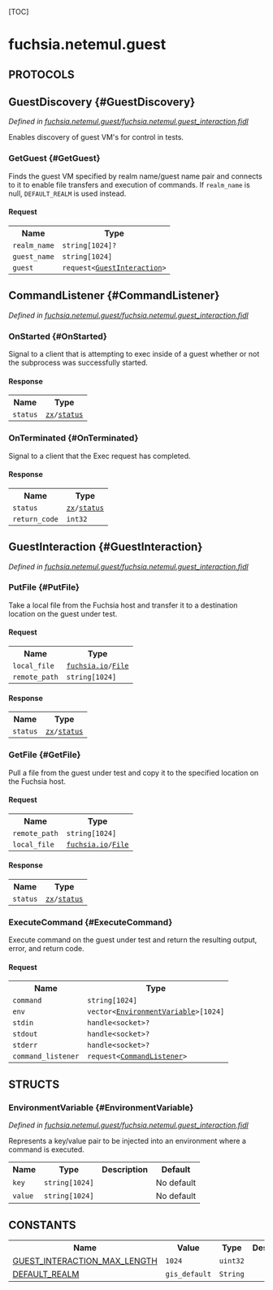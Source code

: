 [TOC]

# fuchsia.netemul.guest


## **PROTOCOLS**

## GuestDiscovery {#GuestDiscovery}
*Defined in [fuchsia.netemul.guest/fuchsia.netemul.guest_interaction.fidl](https://fuchsia.googlesource.com/fuchsia/+/master/src/virtualization/lib/guest_interaction/fidl/fuchsia.netemul.guest_interaction.fidl#15)*

<p>Enables discovery of guest VM's for control in tests.</p>

### GetGuest {#GetGuest}

<p>Finds the guest VM specified by realm name/guest name pair and connects to it to enable
file transfers and execution of commands.  If <code>realm_name</code> is null, <code>DEFAULT_REALM</code> is
used instead.</p>

#### Request
<table>
    <tr><th>Name</th><th>Type</th></tr>
    <tr>
            <td><code>realm_name</code></td>
            <td>
                <code>string[1024]?</code>
            </td>
        </tr><tr>
            <td><code>guest_name</code></td>
            <td>
                <code>string[1024]</code>
            </td>
        </tr><tr>
            <td><code>guest</code></td>
            <td>
                <code>request&lt;<a class='link' href='#GuestInteraction'>GuestInteraction</a>&gt;</code>
            </td>
        </tr></table>



## CommandListener {#CommandListener}
*Defined in [fuchsia.netemul.guest/fuchsia.netemul.guest_interaction.fidl](https://fuchsia.googlesource.com/fuchsia/+/master/src/virtualization/lib/guest_interaction/fidl/fuchsia.netemul.guest_interaction.fidl#30)*


### OnStarted {#OnStarted}

<p>Signal to a client that is attempting to exec inside of a guest whether
or not the subprocess was successfully started.</p>



#### Response
<table>
    <tr><th>Name</th><th>Type</th></tr>
    <tr>
            <td><code>status</code></td>
            <td>
                <code><a class='link' href='../zx/'>zx</a>/<a class='link' href='../zx/#status'>status</a></code>
            </td>
        </tr></table>

### OnTerminated {#OnTerminated}

<p>Signal to a client that the Exec request has completed.</p>



#### Response
<table>
    <tr><th>Name</th><th>Type</th></tr>
    <tr>
            <td><code>status</code></td>
            <td>
                <code><a class='link' href='../zx/'>zx</a>/<a class='link' href='../zx/#status'>status</a></code>
            </td>
        </tr><tr>
            <td><code>return_code</code></td>
            <td>
                <code>int32</code>
            </td>
        </tr></table>

## GuestInteraction {#GuestInteraction}
*Defined in [fuchsia.netemul.guest/fuchsia.netemul.guest_interaction.fidl](https://fuchsia.googlesource.com/fuchsia/+/master/src/virtualization/lib/guest_interaction/fidl/fuchsia.netemul.guest_interaction.fidl#39)*


### PutFile {#PutFile}

<p>Take a local file from the Fuchsia host and transfer it to a destination
location on the guest under test.</p>

#### Request
<table>
    <tr><th>Name</th><th>Type</th></tr>
    <tr>
            <td><code>local_file</code></td>
            <td>
                <code><a class='link' href='../fuchsia.io/'>fuchsia.io</a>/<a class='link' href='../fuchsia.io/#File'>File</a></code>
            </td>
        </tr><tr>
            <td><code>remote_path</code></td>
            <td>
                <code>string[1024]</code>
            </td>
        </tr></table>


#### Response
<table>
    <tr><th>Name</th><th>Type</th></tr>
    <tr>
            <td><code>status</code></td>
            <td>
                <code><a class='link' href='../zx/'>zx</a>/<a class='link' href='../zx/#status'>status</a></code>
            </td>
        </tr></table>

### GetFile {#GetFile}

<p>Pull a file from the guest under test and copy it to the specified
location on the Fuchsia host.</p>

#### Request
<table>
    <tr><th>Name</th><th>Type</th></tr>
    <tr>
            <td><code>remote_path</code></td>
            <td>
                <code>string[1024]</code>
            </td>
        </tr><tr>
            <td><code>local_file</code></td>
            <td>
                <code><a class='link' href='../fuchsia.io/'>fuchsia.io</a>/<a class='link' href='../fuchsia.io/#File'>File</a></code>
            </td>
        </tr></table>


#### Response
<table>
    <tr><th>Name</th><th>Type</th></tr>
    <tr>
            <td><code>status</code></td>
            <td>
                <code><a class='link' href='../zx/'>zx</a>/<a class='link' href='../zx/#status'>status</a></code>
            </td>
        </tr></table>

### ExecuteCommand {#ExecuteCommand}

<p>Execute command on the guest under test and return the resulting output,
error, and return code.</p>

#### Request
<table>
    <tr><th>Name</th><th>Type</th></tr>
    <tr>
            <td><code>command</code></td>
            <td>
                <code>string[1024]</code>
            </td>
        </tr><tr>
            <td><code>env</code></td>
            <td>
                <code>vector&lt;<a class='link' href='#EnvironmentVariable'>EnvironmentVariable</a>&gt;[1024]</code>
            </td>
        </tr><tr>
            <td><code>stdin</code></td>
            <td>
                <code>handle&lt;socket&gt;?</code>
            </td>
        </tr><tr>
            <td><code>stdout</code></td>
            <td>
                <code>handle&lt;socket&gt;?</code>
            </td>
        </tr><tr>
            <td><code>stderr</code></td>
            <td>
                <code>handle&lt;socket&gt;?</code>
            </td>
        </tr><tr>
            <td><code>command_listener</code></td>
            <td>
                <code>request&lt;<a class='link' href='#CommandListener'>CommandListener</a>&gt;</code>
            </td>
        </tr></table>





## **STRUCTS**

### EnvironmentVariable {#EnvironmentVariable}
*Defined in [fuchsia.netemul.guest/fuchsia.netemul.guest_interaction.fidl](https://fuchsia.googlesource.com/fuchsia/+/master/src/virtualization/lib/guest_interaction/fidl/fuchsia.netemul.guest_interaction.fidl#25)*



<p>Represents a key/value pair to be injected into an environment where a command is executed.</p>


<table>
    <tr><th>Name</th><th>Type</th><th>Description</th><th>Default</th></tr><tr>
            <td><code>key</code></td>
            <td>
                <code>string[1024]</code>
            </td>
            <td></td>
            <td>No default</td>
        </tr><tr>
            <td><code>value</code></td>
            <td>
                <code>string[1024]</code>
            </td>
            <td></td>
            <td>No default</td>
        </tr>
</table>













## **CONSTANTS**

<table>
    <tr><th>Name</th><th>Value</th><th>Type</th><th>Description</th></tr><tr id="GUEST_INTERACTION_MAX_LENGTH">
            <td><a href="https://fuchsia.googlesource.com/fuchsia/+/master/src/virtualization/lib/guest_interaction/fidl/fuchsia.netemul.guest_interaction.fidl#10">GUEST_INTERACTION_MAX_LENGTH</a></td>
            <td>
                    <code>1024</code>
                </td>
                <td><code>uint32</code></td>
            <td></td>
        </tr>
    <tr id="DEFAULT_REALM">
            <td><a href="https://fuchsia.googlesource.com/fuchsia/+/master/src/virtualization/lib/guest_interaction/fidl/fuchsia.netemul.guest_interaction.fidl#11">DEFAULT_REALM</a></td>
            <td><code>gis_default</code></td>
                    <td><code>String</code></td>
            <td></td>
        </tr>
    
</table>



